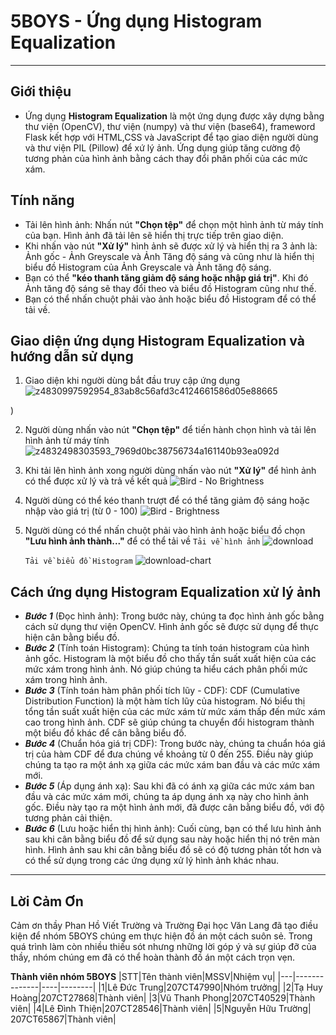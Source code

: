 # 5BOYS - Ứng dụng Histogram Equalization

---

## Giới thiệu

- Ứng dụng **Histogram Equalization** là một ứng dụng được xây dựng bằng thư viện (OpenCV), thư viện (numpy) và thư viện (base64), frameword Flask kết hợp với HTML,CSS và JavaScript để tạo giao diện người dùng và thư viện PIL (Pillow) để xứ lý ảnh. Ứng dụng giúp tăng cường độ tương phản của hình ảnh bằng cách thay đổi phân phối của các mức xám.

## Tính năng

- Tải lên hình ảnh: Nhấn nút **"Chọn tệp"** để chọn một hình ảnh từ máy tính của bạn. Hình ảnh đã tải lên sẽ hiển thị trực tiếp trên giao diện.
- Khi nhấn vào nút **"Xử lý"** hình ảnh sẽ được xử lý và hiển thị ra 3 ảnh là: Ảnh gốc - Ảnh Greyscale và Ảnh Tăng độ sáng và cũng như là hiển thị biểu đồ Histogram của Ảnh Greyscale và Ảnh tăng độ sáng.
- Bạn có thể **"kéo thanh tăng giảm độ sáng hoặc nhập giá trị"**. Khi đó Ảnh tăng độ sáng sẽ thay đổi theo và biểu đồ Histogram cũng như thế.
- Bạn có thể nhấn chuột phải vào ảnh hoặc biểu đồ Histogram để có thể tải về.

## Giao diện ứng dụng Histogram Equalization và hướng dẫn sử dụng

1. Giao diện khi người dùng bắt đầu truy cập ứng dụng
   ![z4830997592954_83ab8c56afd3c4124661586d05e88665](https://github.com/Huyhoang23231/HistogramEqualization/assets/96469499/c13700ae-637b-4b12-a069-1318f2f652bb)

)

2. Người dùng nhấn vào nút **"Chọn tệp"** để tiến hành chọn hình và tải lên hình ảnh từ máy tính
   ![z4832498303593_7969d0bc38756734a161140b93ea092d](https://github.com/Huyhoang23231/HistogramEqualization/assets/96469499/d8abc498-bb63-4883-ac41-ae1615b1ca28)


3. Khi tải lên hình ảnh xong người dùng nhấn vào nút **"Xử lý"** để hình ảnh có thể được xử lý và trả về kết quả
   ![Bird - No Brightness](https://github.com/Huyhoang23231/HistogramEqualization/assets/96469499/f0660769-37ed-45aa-a2d9-9c2f162aa15a)


4. Người dùng có thể kéo thanh trượt để có thể tăng giảm độ sáng hoặc nhập vào giá trị (từ 0 - 100)
   ![Bird - Brightness](https://github.com/Huyhoang23231/HistogramEqualization/assets/96469499/0bcdb87f-e0cc-49af-bf04-23b3477cc091)


5. Người dùng có thể nhấn chuột phải vào hình ảnh hoặc biểu đồ chọn **"Lưu hình ảnh thành..."** để có thể tải về
   `Tải về hình ảnh`
   ![download](https://github.com/Huyhoang23231/HistogramEqualization/assets/96469499/6d9eb202-9ad1-453f-ba62-0f1d3b4eedec)

   `Tải về biểu đồ Histogram`
   ![download-chart](https://github.com/Huyhoang23231/HistogramEqualization/assets/96469499/c3f7b7d3-b09f-497b-abfc-8b942b2ed9db)


## Cách ứng dụng Histogram Equalization xử lý ảnh

- **_Bước 1_** (Đọc hình ảnh): Trong bước này, chúng ta đọc hình ảnh gốc bằng cách sử dụng thư viện OpenCV. Hình ảnh gốc sẽ được sử dụng để thực hiện cân bằng biểu đồ.
- **_Bước 2_** (Tính toán Histogram): Chúng ta tính toán histogram của hình ảnh gốc. Histogram là một biểu đồ cho thấy tần suất xuất hiện của các mức xám trong hình ảnh. Nó giúp chúng ta hiểu cách phân phối mức xám trong hình ảnh.
- **_Bước 3_** (Tính toán hàm phân phối tích lũy - CDF): CDF (Cumulative Distribution Function) là một hàm tích lũy của histogram. Nó biểu thị tổng tần suất xuất hiện của các mức xám từ mức xám thấp đến mức xám cao trong hình ảnh. CDF sẽ giúp chúng ta chuyển đổi histogram thành một biểu đồ khác để cân bằng biểu đồ.
- **_Bước 4_** (Chuẩn hóa giá trị CDF): Trong bước này, chúng ta chuẩn hóa giá trị của hàm CDF để đưa chúng về khoảng từ 0 đến 255. Điều này giúp chúng ta tạo ra một ánh xạ giữa các mức xám ban đầu và các mức xám mới.
- **_Bước 5_** (Áp dụng ánh xạ): Sau khi đã có ánh xạ giữa các mức xám ban đầu và các mức xám mới, chúng ta áp dụng ánh xạ này cho hình ảnh gốc. Điều này tạo ra một hình ảnh mới, đã được cân bằng biểu đồ, với độ tương phản cải thiện.
- **_Bước 6_** (Lưu hoặc hiển thị hình ảnh): Cuối cùng, bạn có thể lưu hình ảnh sau khi cân bằng biểu đồ để sử dụng sau này hoặc hiển thị nó trên màn hình. Hình ảnh sau khi cân bằng biểu đồ sẽ có độ tương phản tốt hơn và có thể sử dụng trong các ứng dụng xử lý hình ảnh khác nhau.

---

## Lời Cảm Ơn

Cảm ơn thầy Phan Hồ Viết Trường và Trường Đại học Văn Lang đã tạo điều kiện để nhóm 5BOYS chúng em thực hiện đồ án một cách suôn sẻ. Trong quá trình làm còn nhiều thiếu sót nhưng những lời góp ý và sự giúp đỡ của thầy, nhóm chúng em đã có thể hoàn thành đồ án một cách trọn vẹn.

**Thành viên nhóm 5BOYS**
|STT|Tên thành viên|MSSV|Nhiệm vụ|
|---|--------------|----|--------|
|1|Lê Đức Trung|207CT47990|Nhóm trưởng|
|2|Tạ Huy Hoàng|207CT27868|Thành viên|
|3|Vũ Thanh Phong|207CT40529|Thành viên|
|4|Lê Đình Thiện|207CT28546|Thành viên|
|5|Nguyễn Hữu Trường| 207CT65867|Thành viên|
